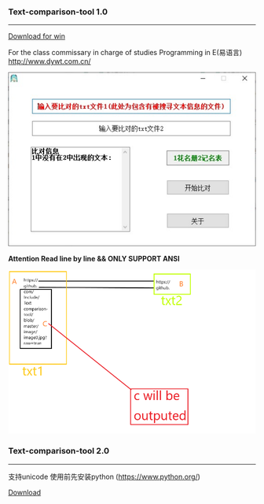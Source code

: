 ### Text-comparison-tool 1.0
***
[Download for win](https://raw.githubusercontent.com/In-clude/Text-comparison-tool/master/%E4%BD%9C%E4%B8%9A%E6%9F%A5%E6%BC%8F-%E5%B7%B2%E7%BC%96%E8%AF%91exe.zip)

For the class commissary in charge of studies
Programming in E(易语言) http://www.dywt.com.cn/

![IMAGE](https://github.com/In-clude/Text-comparison-tool/blob/master/image/image0.jpg?raw=true)

**Attention Read line by line && ONLY SUPPORT ANSI**

![IMAGE](https://github.com/In-clude/Text-comparison-tool/blob/master/image/logic.gif?raw=true)
 
 
### Text-comparison-tool 2.0
***
支持unicode
使用前先安装python (https://www.python.org/)

[Download](https://github.com/In-clude/Text-comparison-tool/blob/master/nohomework.py)


